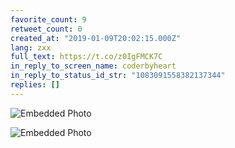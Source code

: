 ```yaml
---
favorite_count: 9
retweet_count: 0
created_at: "2019-01-09T20:02:15.000Z"
lang: zxx
full_text: https://t.co/z0IgFMCK7C
in_reply_to_screen_name: coderbyheart
in_reply_to_status_id_str: "1083091558382137344"
replies: []
---
```


<div class="gallery gallery-2">

![Embedded Photo](https://twitter-media-coderbyheart.s3.eu-north-1.amazonaws.com/1083091603403743243-DwfqCyeX4AEOal3.jpg)

![Embedded Photo](https://twitter-media-coderbyheart.s3.eu-north-1.amazonaws.com/1083091603403743243-DwfqDzSWsAEH49D.jpg)

</div>
